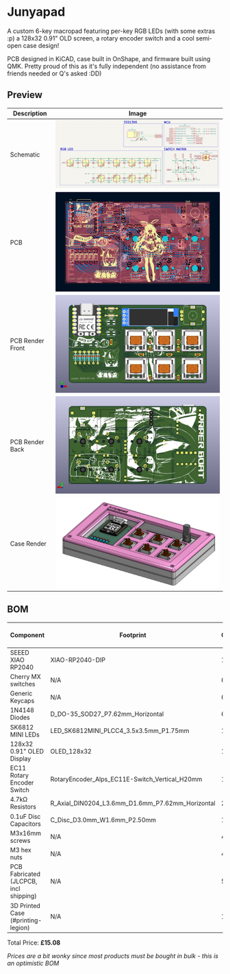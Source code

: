 # Junyapad

A custom 6-key macropad featuring per-key RGB LEDs (with some extras :p) a 128x32 0.91" OLD screen, a rotary encoder switch and a cool semi-open case design!

PCB designed in KiCAD, case built in OnShape, and firmware built using QMK. Pretty proud of this as it's fully independent (no assistance from friends needed or Q's asked :DD)

## Preview

| Description      | Image                          |
|------------------|--------------------------------|
| Schematic        | ![](./images/schematic.png)    |
| PCB              | ![](./images/pcb.png)          |
| PCB Render Front | ![](./images/3d_pcb_front.png) |
| PCB Render Back  | ![](./images/3d_pcb_back.png)  |
| Case Render      | ![](./images/render.png)       |

## BOM

| Component                              | Footprint                                        | Qty | Unit Price (£) | Total Price (£) | Link                                                  |
|----------------------------------------|--------------------------------------------------|-----|----------------|-----------------|-------------------------------------------------------|
| SEEED XIAO RP2040                      | XIAO-RP2040-DIP                                  | 1   | 3.99           | 3.99            | https://www.aliexpress.com/item/1005004459618789.html |
| Cherry MX switches                     | N/A                                              | 6   | 0.21           | 1.26            | https://www.aliexpress.com/item/1005006255961111.html |
| Generic Keycaps                        | N/A                                              | 6   | 0.75           | 0.75            | https://www.aliexpress.com/item/1005005386897424.html |
| 1N4148 Diodes                          | D_DO-35_SOD27_P7.62mm_Horizontal                 | 6   | 0.02           | 0.12            | https://www.aliexpress.com/item/1005006245109375.html |
| SK6812 MINI LEDs                       | LED_SK6812MINI_PLCC4_3.5x3.5mm_P1.75mm           | 10  | 0.08           | 0.80            | https://www.aliexpress.com/item/1005001971988539.html |
| 128x32 0.91" OLED Display              | OLED_128x32                                      | 1   | 0.74           | 0.74            | https://www.aliexpress.com/item/1005008640132638.html |
| EC11 Rotary Encoder Switch             | RotaryEncoder_Alps_EC11E-Switch_Vertical_H20mm   | 1   | 0.74           | 0.74            | https://www.aliexpress.com/item/1005004907970664.html |
| 4.7kΩ Resistors                        | R_Axial_DIN0204_L3.6mm_D1.6mm_P7.62mm_Horizontal | 2   | 0.05           | 0.10            | https://www.aliexpress.com/item/1005006427040577.html |
| 0.1uF Disc Capacitors                  | C_Disc_D3.0mm_W1.6mm_P2.50mm                     | 10  | 0.01           | 0.10            | https://www.aliexpress.com/item/32973259342.html      |
| M3x16mm screws                         | N/A                                              | 4   | 0.04           | 0.16            | https://www.aliexpress.com/item/32844540184.html      |
| M3 hex nuts                            | N/A                                              | 4   | 0.03           | 0.12            | https://www.aliexpress.com/item/1005007593861199.html |
| PCB Fabricated (JLCPCB, incl shipping) | N/A                                              | 5   | 0.94           | 4.70            | https://jlcpcb.com                                    |
| 3D Printed Case (#printing-legion)     | N/A                                              | 1   | 0.00           | 0.00            | https://printlegion.hackclub.com                      |

Total Price: **£15.08**

*Prices are a bit wonky since most products must be bought in bulk - this is an optimistic BOM*

